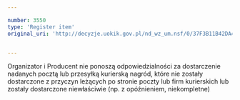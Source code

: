```yaml
---

number: 3550
type: 'Register item'
original_uri: 'http://decyzje.uokik.gov.pl/nd_wz_um.nsf/0/37F3B11B42DA4745C1257A540037A99B?OpenDocument'


---
```


Organizator i Producent nie ponoszą odpowiedzialności za dostarczenie nadanych pocztą lub przesyłką kurierską nagród, które nie zostały dostarczone z przyczyn leżących po stronie poczty lub firm kurierskich lub zostały dostarczone niewłaściwie (np. z opóźnieniem, niekompletne)
